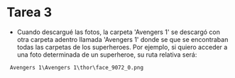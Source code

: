 # Tarea 3

* Cuando descargué las fotos, la carpeta 'Avengers 1' se descargó con otra carpeta adentro llamada 'Avengers 1' donde se que se encontraban todas las carpetas de los superheroes. Por ejemplo, si quiero acceder a una foto determinada de un superheroe, su ruta relativa será: 

``` Avengers 1\Avengers 1\thor\face_9072_0.png```